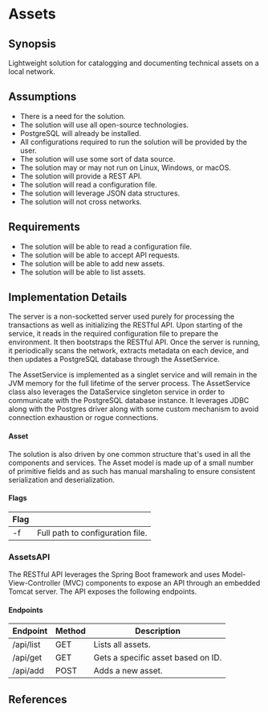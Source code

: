 # Assets

## Synopsis
Lightweight solution for catalogging and documenting technical assets on a local network.

## Assumptions
* There is a need for the solution.
* The solution will use all open-source technologies.
* PostgreSQL will already be installed.
* All configurations required to run the solution will be provided by the user.
* The solution will use some sort of data source.
* The solution may or may not run on Linux, Windows, or macOS.
* The solution will provide a REST API.
* The solution will read a configuration file.
* The solution will leverage JSON data structures.
* The solution will not cross networks.

## Requirements
* The solution will be able to read a configuration file.
* The solution will be able to accept API requests.
* The solution will be able to add new assets.
* The solution will be able to list assets.

## Implementation Details
The server is a non-socketted server used purely for processing the transactions as well as initializing the RESTful API.  Upon starting of the service, it reads in the required configuration file to prepare the environment.  It then bootstraps the RESTful API.  Once the server is running, it periodically scans the network, extracts metadata on each device, and then updates a PostgreSQL database through the AssetService.

The AssetService is implemented as a singlet service and will remain in the JVM memory for the full lifetime of the server process.  The AssetService class also leverages the DataService singleton service in order to communicate with the PostgreSQL database instance.  It leverages JDBC along with the Postgres driver along with some custom mechanism to avoid connection exhaustion or rogue connections.


#### Asset
The solution is also driven by one common structure that's used in all the components and services.  The Asset model is made up of a small number of primitive fields and as such has manual marshaling to ensure consistent serialization and deserialization.

#### Flags
| Flag                    |                                                           |
| -- | -- |
| -f                      | Full path to configuration file.                          |

### AssetsAPI
The RESTful API leverages the Spring Boot framework and uses Model-View-Controller (MVC) components to expose an API through an embedded Tomcat server.  The API exposes the following endpoints.

#### Endpoints
| Endpoint                | Method    | Description                                   |
| -- | -- | -- |
| /api/list               | GET       | Lists all assets.                             |
| /api/get                | GET       | Gets a specific asset based on ID.            |
| /api/add                | POST      | Adds a new asset.                             |

## References

